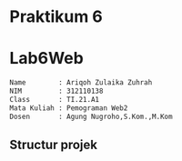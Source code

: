 # Praktikum 6
# Lab6Web
```bash
Name        : Ariqoh Zulaika Zuhrah
NIM         : 312110138
Class       : TI.21.A1
Mata Kuliah : Pemograman Web2
Dosen       : Agung Nugroho,S.Kom.,M.Kom
```
## **Structur projek**


